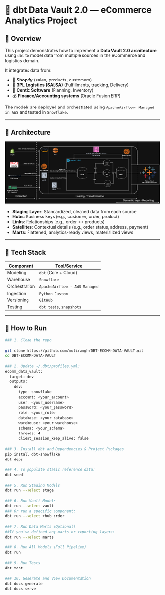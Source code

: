 # 🧱 dbt Data Vault 2.0 — eCommerce Analytics Project

## 🧭 Overview

This project demonstrates how to implement a **Data Vault 2.0 architecture** using `dbt` to model data from multiple sources in the eCommerce and logistics domain.

It integrates data from:
- 🛒 **Shopify** (sales, products, customers)
- 🚚 **3PL Logistics (SALSA)** (Fulfillments, tracking, Delivery)
- 🏢 **Centic Software** (Planning, Inventory)
- 💰 **Finance/Accounting systems** (Oracle Fusion ERP)

The models are deployed and orchestrated using `ApacheAirflow- Managed in AWS` and tested in `Snowflake`.

---

## 🧱 Architecture
![Architecture Diagram](Ecomm_Datavault.png)
- **Staging Layer**: Standardized, cleaned data from each source
- **Hubs**: Business keys (e.g., customer, order, product)
- **Links**: Relationships (e.g., order ↔ products)
- **Satellites**: Contextual details (e.g., order status, address, payment)
- **Marts**: Flattened, analytics-ready views, materialized views

---

## 🧰 Tech Stack

| Component     | Tool/Service                 |
|---------------|------------------------------|
| Modeling      | `dbt` (Core + Cloud)         |
| Warehouse     | `Snowflake`                  |
| Orchestration | `ApacheAirflow - AWS Managed`|
| Ingestion     | `Python Custom`              |
| Versioning    | `GitHub`                     |
| Testing       | `dbt tests`, `snapshots`     |

---

## 🚀 How to Run
````bash
### 1. Clone the repo

git clone https://github.com/motiramgh/DBT-ECOMM-DATA-VAULT.git
cd DBT-ECOMM-DATA-VAULT

### 2. Update ~/.dbt/profiles.yml:
ecomm_data_vault:
  target: dev
  outputs:
    dev:
      type: snowflake
      account: <your_account>
      user: <your_username>
      password: <your_password>
      role: <your_role>
      database: <your_database>
      warehouse: <your_warehouse>
      schema: <your_schema>
      threads: 4
      client_session_keep_alive: false

### 3. Install dbt and Dependencies & Project Packages
pip install dbt-snowflake
dbt deps

### 4. To populate static reference data:
dbt seed

### 5. Run Staging Models
dbt run --select stage

### 6. Run Vault Models
dbt run --select vault
### Or run a specific component:
dbt run --select +hub_order

### 7. Run Data Marts (Optional)
##If you've defined any marts or reporting layers:
dbt run --select marts

### 8. Run All Models (Full Pipeline)
dbt run

### 9. Run Tests
dbt test

### 10. Generate and View Documentation
dbt docs generate
dbt docs serve